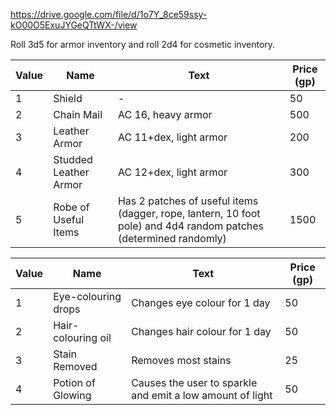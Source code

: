 https://drive.google.com/file/d/1o7Y_8ce59ssy-kO00O5ExuJYGeQTtWX-/view

Roll 3d5 for armor inventory and roll 2d4 for cosmetic inventory.

| Value | Name                  | Text                                                                                                             | Price (gp) |
| ----- | --------------------- | ---------------------------------------------------------------------------------------------------------------- | ---------- |
| 1     | Shield                | -                                                                                                                | 50         |
| 2     | Chain Mail            | AC 16, heavy armor                                                                                               | 500        |
| 3     | Leather Armor         | AC 11+dex, light armor                                                                                           | 200        |
| 4     | Studded Leather Armor | AC 12+dex, light armor                                                                                           | 300        |
| 5     | Robe of Useful Items  | Has 2 patches of useful items (dagger, rope, lantern, 10 foot pole) and 4d4 random patches (determined randomly) | 1500       |

| Value | Name                 | Text                                                                                                             | Price (gp) |
| ----- | -------------------- | ---------------------------------------------------------------------------------------------------------------- | ---------- |
| 1     | Eye-colouring drops  | Changes eye colour for 1 day                                                                                     | 50         |
| 2     | Hair-colouring oil   | Changes hair colour for 1 day                                                                                    | 50         |
| 3     | Stain Removed        | Removes most stains                                                                                              | 25         |
| 4     | Potion of Glowing    | Causes the user to sparkle and emit a low amount of light                                                        | 50         |
